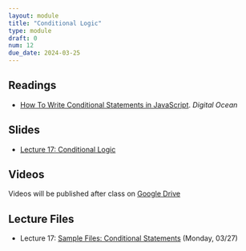 ```yaml
---
layout: module
title: "Conditional Logic"
type: module
draft: 0
num: 12
due_date: 2024-03-25
---
```


## Readings
* <a href="https://www.digitalocean.com/community/tutorials/how-to-write-conditional-statements-in-javascript" target="_blank">How To Write Conditional Statements in JavaScript</a>. <em>Digital Ocean</em>  

## Slides
* <a href="https://docs.google.com/presentation/d/1KurLBw0xSFToAmUyftaqv74MurX3N_qZWe1IY5tT0Lk/edit?usp=sharing" target="_blank">Lecture 17: Conditional Logic</a>

## Videos
Videos will be published after class on <a href="https://drive.google.com/drive/folders/1CxPSqGbbNUjc9OntwNqdoHvfSvchCpxE?usp=sharing" target="_blank">Google Drive</a>

## Lecture Files
* Lecture 17: <a href="/fall2023/course-files/lectures/lecture17.zip">Sample Files: Conditional Statements</a> (Monday, 03/27)